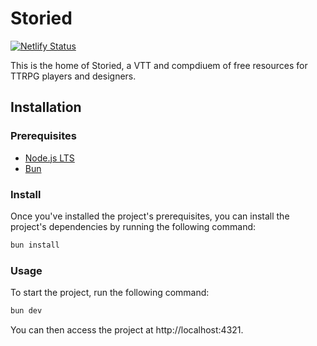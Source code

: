 # Storied

[![Netlify Status](https://api.netlify.com/api/v1/badges/94f57852-8fc1-43e6-9999-dd701a7a09fc/deploy-status)](https://app.netlify.com/sites/storied-farirpgs/deploys)

This is the home of Storied, a VTT and compdiuem of free resources for TTRPG players and designers.

## Installation

### Prerequisites

- [Node.js LTS](https://nodejs.org/en/)
- [Bun](https://bun.sh)

### Install

Once you've installed the project's prerequisites, you can install the project's dependencies by running the following command:

```bash
bun install
```

### Usage

To start the project, run the following command:

```bash
bun dev
```

You can then access the project at http://localhost:4321.
